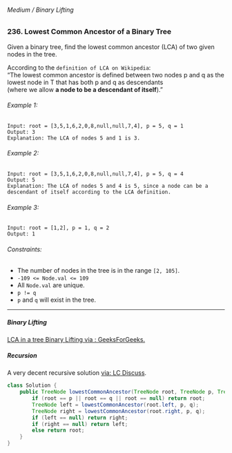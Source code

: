 ###### Medium / Binary Lifting

### 236. Lowest Common Ancestor of a Binary Tree

Given a binary tree, find the lowest common ancestor (LCA) of two given nodes in the tree.  

According to the `definition of LCA on Wikipedia`:   
“The lowest common ancestor is defined between two nodes p and q as the lowest node in T that has both p and q as descendants   
(where we allow **a node to be a descendant of itself**).”


###### Example 1:
```
Input: root = [3,5,1,6,2,0,8,null,null,7,4], p = 5, q = 1
Output: 3
Explanation: The LCA of nodes 5 and 1 is 3.
```

###### Example 2:
```
Input: root = [3,5,1,6,2,0,8,null,null,7,4], p = 5, q = 4
Output: 5
Explanation: The LCA of nodes 5 and 4 is 5, since a node can be a descendant of itself according to the LCA definition.
```

###### Example 3:
```
Input: root = [1,2], p = 1, q = 2
Output: 1
```

###### Constraints:
- The number of nodes in the tree is in the range `[2, 105]`.
- `-109 <= Node.val <= 109`
- All `Node.val` are unique.
- `p != q`
- `p` and `q` will exist in the tree.

***

##### Binary Lifting

[LCA in a tree Binary Lifting via : GeeksForGeeks.](https://www.geeksforgeeks.org/lca-in-a-tree-using-binary-lifting-technique/)


##### Recursion

A very decent recursive solution [via: LC Discuss](https://leetcode.com/problems/lowest-common-ancestor-of-a-binary-tree/discuss/335581/Lowest-Common-Ancestor-of-a-Binary-Tree-Java-Solution).

```java
class Solution {
	public TreeNode lowestCommonAncestor(TreeNode root, TreeNode p, TreeNode q) {
		if (root == p || root == q || root == null) return root;
		TreeNode left = lowestCommonAncestor(root.left, p, q);
		TreeNode right = lowestCommonAncestor(root.right, p, q);
		if (left == null) return right;
		if (right == null) return left;
		else return root;
	}
}
```

